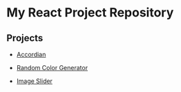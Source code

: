 # My React Project Repository

## Projects

- [Accordian](Accordion/README.md)

- [Random Color Generator](Random-Color-Generator/README.md)

- [Image Slider](Image-Slider/README.md)
